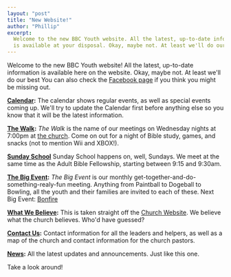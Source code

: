 ```yaml
---
layout: "post"
title: "New Website!"
author: "Phillip"
excerpt:
  Welcome to the new BBC Youth website. All the latest, up-to-date information
  is available at your disposal. Okay, maybe not. At least we'll do our best.
---
```


Welcome to the new BBC Youth website! All the latest, up-to-date information is
available here on the website. Okay, maybe not. At least we'll do our best You
can also check the [Facebook page][fb] if you think you might be missing out.

[fb]: https://www.facebook.com/pages/Burleson-Bible-Church-Youth-Group/216897645002727

**[Calendar](/calendar/):** The calendar shows regular events, as well as special
events coming up. We'll try to update the Calendar first before anything else so
you know that it will be the latest information.

**[The Walk](/the-walk/):** _The Walk_ is the name of our meetings on Wednesday
nights at 7:00pm at [the church](/contact/). Come on out for a night of Bible
study, games, and snacks (not to mention Wii and XBOX!).

**[Sunday School](/sunday-school/)** Sunday School happens on, well, Sundays. We
meet at the same time as the Adult Bible Fellowship, starting between 9:15 and
9:30am.

**[The Big Event](#):** _The Big Event_ is our monthly
get-together-and-do-something-realy-fun meeting. Anything from Paintball to
Dogeball to Bowling, all the youth and their families are invited to each of
these. Next Big Event: [Bonfire](/2011/10/16/next-big-event-bonfire/)

**[What We Believe](/what-we-believe):** This is taken straight off the [Church
Website](http://burlesonbiblechurch.org). We believe what the church believes.
Who'd have guessed?

**[Contact Us](/contact/):** Contact information for all the leaders and helpers,
as well as a map of the church and contact information for the church pastors.


**[News](/news/):** All the latest updates and announcements. Just like this one.

Take a look around!
